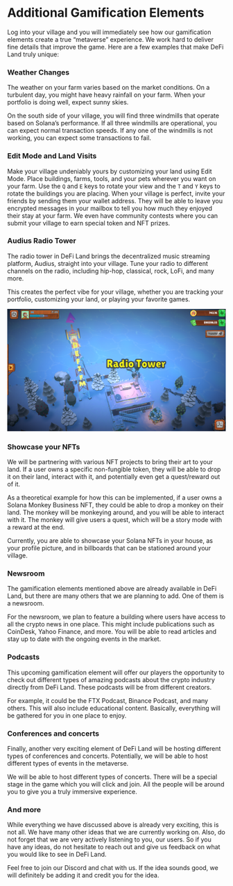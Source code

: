 # Additional Gamification Elements

Log into your village and you will immediately see how our gamification elements create a true “metaverse” experience. We work hard to deliver fine details that improve the game. Here are a few examples that make DeFi Land truly unique:

### **Weather Changes**

The weather on your farm varies based on the market conditions. On a turbulent day, you might have heavy rainfall on your farm. When your portfolio is doing well, expect sunny skies.&#x20;

On the south side of your village, you will find three windmills that operate based on Solana’s performance. If all three windmills are operational, you can expect normal transaction speeds. If any one of the windmills is not working, you can expect some transactions to fail.

### **Edit Mode and Land Visits**

Make your village undeniably yours by customizing your land using Edit Mode. Place buildings, farms, tools, and your pets wherever you want on your farm. Use the `Q` and `E` keys to rotate your view and the `T` and `Y` keys to rotate the buildings you are placing. When your village is perfect, invite your friends by sending them your wallet address. They will be able to leave you encrypted messages in your mailbox to tell you how much they enjoyed their stay at your farm. We even have community contests where you can submit your village to earn special token and NFT prizes.

### **Audius Radio Tower**

The radio tower in DeFi Land brings the decentralized music streaming platform, Audius, straight into your village. Tune your radio to different channels on the radio, including hip-hop, classical, rock, LoFi, and many more.&#x20;

This creates the perfect vibe for your village, whether you are tracking your portfolio, customizing your land, or playing your favorite games.

![](<../../.gitbook/assets/image (3).png>)

### **Showcase your NFTs**

We will be partnering with various NFT projects to bring their art to your land. If a user owns a specific non-fungible token, they will be able to drop it on their land, interact with it, and potentially even get a quest/reward out of it.

As a theoretical example for how this can be implemented, if a user owns a Solana Monkey Business NFT, they could be able to drop a monkey on their land. The monkey will be monkeying around, and you will be able to interact with it. The monkey will give users a quest, which will be a story mode with a reward at the end.&#x20;

Currently, you are able to showcase your Solana NFTs in your house, as your profile picture, and in billboards that can be stationed around your village.

### **Newsroom**

The gamification elements mentioned above are already available in DeFi Land, but there are many others that we are planning to add. One of them is a newsroom.

For the newsroom, we plan to feature a building where users have access to all the crypto news in one place. This might include publications such as CoinDesk, Yahoo Finance, and more. You will be able to read articles and stay up to date with the ongoing events in the market.

### **Podcasts**

This upcoming gamification element will offer our players the opportunity to check out different types of amazing podcasts about the crypto industry directly from DeFi Land. These podcasts will be from different creators.

For example, it could be the FTX Podcast, Binance Podcast, and many others. This will also include educational content. Basically, everything will be gathered for you in one place to enjoy.

### **Conferences and concerts**

Finally, another very exciting element of DeFi Land will be hosting different types of conferences and concerts. Potentially, we will be able to host different types of events in the metaverse.

We will be able to host different types of concerts. There will be a special stage in the game which you will click and join. All the people will be around you to give you a truly immersive experience.

### **And more**

While everything we have discussed above is already very exciting, this is not all. We have many other ideas that we are currently working on. Also, do not forget that we are very actively listening to you, our users. So if you have any ideas, do not hesitate to reach out and give us feedback on what you would like to see in DeFi Land.

Feel free to join our Discord and chat with us. If the idea sounds good, we will definitely be adding it and credit you for the idea.
